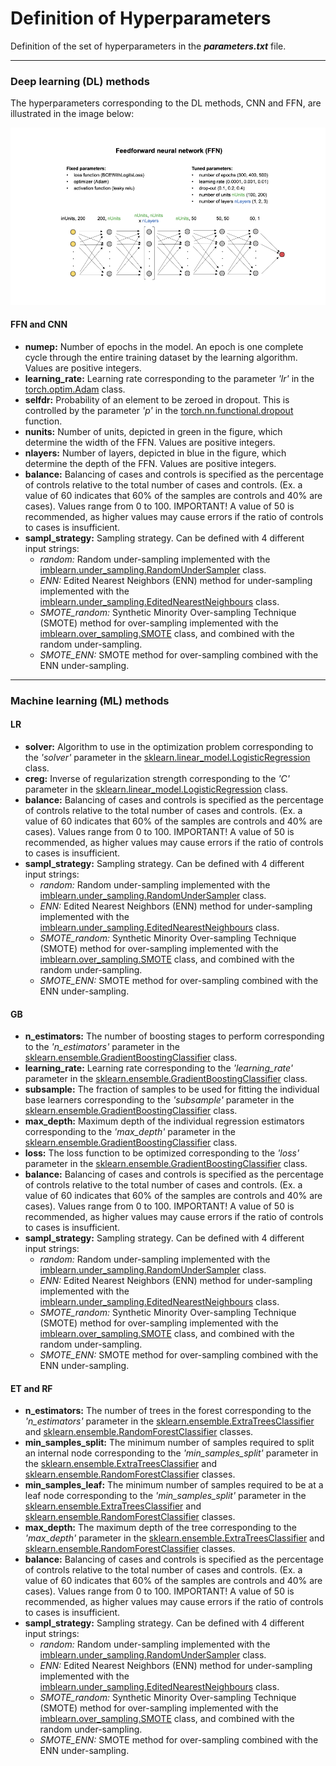 # Definition of Hyperparameters

Definition of the set of hyperparameters in the __*parameters.txt*__ file.

---

### Deep learning (DL) methods

The hyperparameters corresponding to the DL methods, CNN and FFN, are illustrated in the image below:

![](../images/Figure_FFN_Architecture_V1.png)

#### FFN and CNN

  * __numep:__ Number of epochs in the model. An epoch is one complete cycle through the entire training dataset by the learning algorithm. Values are positive integers.
  * __learning_rate:__ Learning rate corresponding to the parameter _'lr'_ in the [torch.optim.Adam](https://pytorch.org/docs/stable/generated/torch.optim.Adam.html) class.
  * __selfdr:__ Probability of an element to be zeroed in dropout. This is controlled by the parameter _'p'_ in the [torch.nn.functional.dropout](https://pytorch.org/docs/stable/generated/torch.nn.functional.dropout.html) function.
  * __nunits:__ Number of units, depicted in green in the figure, which determine the width of the FFN. Values are positive integers.
  * __nlayers:__ Number of layers, depicted in blue in the figure, which determine the depth of the FFN. Values are positive integers.
  * __balance:__ Balancing of cases and controls is specified as the percentage of controls relative to the total number of cases and controls. (Ex. a value of 60 indicates that 60% of the samples are controls and 40% are cases). Values range from 0 to 100. IMPORTANT! A value of 50 is recommended, as higher values may cause errors if the ratio of controls to cases is insufficient.
  * __sampl_strategy:__ Sampling strategy. Can be defined with 4 different input strings:
    * _random:_ Random under-sampling implemented with the [imblearn.under_sampling.RandomUnderSampler](https://imbalanced-learn.org/stable/references/generated/imblearn.under_sampling.RandomUnderSampler.html) class.
    * _ENN:_ Edited Nearest Neighbors (ENN) method for under-sampling implemented with the [imblearn.under_sampling.EditedNearestNeighbours](https://imbalanced-learn.org/stable/references/generated/imblearn.under_sampling.EditedNearestNeighbours.html) class.
    * _SMOTE_random:_ Synthetic Minority Over-sampling Technique (SMOTE) method for over-sampling implemented with the [imblearn.over_sampling.SMOTE](https://imbalanced-learn.org/stable/references/generated/imblearn.over_sampling.SMOTE.html) class, and combined with the random under-sampling.
    * _SMOTE_ENN:_ SMOTE method for over-sampling combined with the ENN under-sampling.

--------------------------------------------------------
### Machine learning (ML) methods


#### LR
  * __solver:__ Algorithm to use in the optimization problem corresponding to the _'solver'_ parameter in the [sklearn.linear_model.LogisticRegression](https://scikit-learn.org/stable/modules/generated/sklearn.linear_model.LogisticRegression.html) class.
  * __creg:__ Inverse of regularization strength corresponding to the _'C'_ parameter in the [sklearn.linear_model.LogisticRegression](https://scikit-learn.org/stable/modules/generated/sklearn.linear_model.LogisticRegression.html) class.
  * __balance:__ Balancing of cases and controls is specified as the percentage of controls relative to the total number of cases and controls. (Ex. a value of 60 indicates that 60% of the samples are controls and 40% are cases). Values range from 0 to 100. IMPORTANT! A value of 50 is recommended, as higher values may cause errors if the ratio of controls to cases is insufficient.
  * __sampl_strategy:__ Sampling strategy. Can be defined with 4 different input strings:
    * _random:_ Random under-sampling implemented with the [imblearn.under_sampling.RandomUnderSampler](https://imbalanced-learn.org/stable/references/generated/imblearn.under_sampling.RandomUnderSampler.html) class.
    * _ENN:_ Edited Nearest Neighbors (ENN) method for under-sampling implemented with the [imblearn.under_sampling.EditedNearestNeighbours](https://imbalanced-learn.org/stable/references/generated/imblearn.under_sampling.EditedNearestNeighbours.html) class.
    * _SMOTE_random:_ Synthetic Minority Over-sampling Technique (SMOTE) method for over-sampling implemented with the [imblearn.over_sampling.SMOTE](https://imbalanced-learn.org/stable/references/generated/imblearn.over_sampling.SMOTE.html) class, and combined with the random under-sampling.
    * _SMOTE_ENN:_ SMOTE method for over-sampling combined with the ENN under-sampling.

#### GB
  * __n_estimators:__ The number of boosting stages to perform corresponding to the _'n_estimators'_ parameter in the [sklearn.ensemble.GradientBoostingClassifier](https://scikit-learn.org/stable/modules/generated/sklearn.ensemble.GradientBoostingClassifier.html) class.
  * __learning_rate:__ Learning rate corresponding to the _'learning_rate'_ parameter in the [sklearn.ensemble.GradientBoostingClassifier](https://scikit-learn.org/stable/modules/generated/sklearn.ensemble.GradientBoostingClassifier.html) class.
  * __subsample:__ The fraction of samples to be used for fitting the individual base learners corresponding to the _'subsample'_ parameter in the [sklearn.ensemble.GradientBoostingClassifier](https://scikit-learn.org/stable/modules/generated/sklearn.ensemble.GradientBoostingClassifier.html) class.
  * __max_depth:__ Maximum depth of the individual regression estimators corresponding to the _'max_depth'_ parameter in the [sklearn.ensemble.GradientBoostingClassifier](https://scikit-learn.org/stable/modules/generated/sklearn.ensemble.GradientBoostingClassifier.html) class.
  * __loss:__ The loss function to be optimized corresponding to the _'loss'_ parameter in the [sklearn.ensemble.GradientBoostingClassifier](https://scikit-learn.org/stable/modules/generated/sklearn.ensemble.GradientBoostingClassifier.html) class.
  * __balance:__ Balancing of cases and controls is specified as the percentage of controls relative to the total number of cases and controls. (Ex. a value of 60 indicates that 60% of the samples are controls and 40% are cases). Values range from 0 to 100. IMPORTANT! A value of 50 is recommended, as higher values may cause errors if the ratio of controls to cases is insufficient.
  * __sampl_strategy:__ Sampling strategy. Can be defined with 4 different input strings:
    * _random:_ Random under-sampling implemented with the [imblearn.under_sampling.RandomUnderSampler](https://imbalanced-learn.org/stable/references/generated/imblearn.under_sampling.RandomUnderSampler.html) class.
    * _ENN:_ Edited Nearest Neighbors (ENN) method for under-sampling implemented with the [imblearn.under_sampling.EditedNearestNeighbours](https://imbalanced-learn.org/stable/references/generated/imblearn.under_sampling.EditedNearestNeighbours.html) class.
    * _SMOTE_random:_ Synthetic Minority Over-sampling Technique (SMOTE) method for over-sampling implemented with the [imblearn.over_sampling.SMOTE](https://imbalanced-learn.org/stable/references/generated/imblearn.over_sampling.SMOTE.html) class, and combined with the random under-sampling.
    * _SMOTE_ENN:_ SMOTE method for over-sampling combined with the ENN under-sampling.

#### ET and RF
  * __n_estimators:__ The number of trees in the forest corresponding to the _'n_estimators'_ parameter in the [sklearn.ensemble.ExtraTreesClassifier](https://scikit-learn.org/stable/modules/generated/sklearn.ensemble.ExtraTreesClassifier.html) and [sklearn.ensemble.RandomForestClassifier](https://scikit-learn.org/stable/modules/generated/sklearn.ensemble.RandomForestClassifier.html) classes.
  * __min_samples_split:__ The minimum number of samples required to split an internal node corresponding to the _'min_samples_split'_ parameter in the [sklearn.ensemble.ExtraTreesClassifier](https://scikit-learn.org/stable/modules/generated/sklearn.ensemble.ExtraTreesClassifier.html) and [sklearn.ensemble.RandomForestClassifier](https://scikit-learn.org/stable/modules/generated/sklearn.ensemble.RandomForestClassifier.html) classes.
  * __min_samples_leaf:__ The minimum number of samples required to be at a leaf node corresponding to the _'min_samples_split'_ parameter in the [sklearn.ensemble.ExtraTreesClassifier](https://scikit-learn.org/stable/modules/generated/sklearn.ensemble.ExtraTreesClassifier.html) and [sklearn.ensemble.RandomForestClassifier](https://scikit-learn.org/stable/modules/generated/sklearn.ensemble.RandomForestClassifier.html) classes.
  * __max_depth:__ The maximum depth of the tree corresponding to the _'max_depth'_ parameter in the [sklearn.ensemble.ExtraTreesClassifier](https://scikit-learn.org/stable/modules/generated/sklearn.ensemble.ExtraTreesClassifier.html) and [sklearn.ensemble.RandomForestClassifier](https://scikit-learn.org/stable/modules/generated/sklearn.ensemble.RandomForestClassifier.html) classes.
  * __balance:__ Balancing of cases and controls is specified as the percentage of controls relative to the total number of cases and controls. (Ex. a value of 60 indicates that 60% of the samples are controls and 40% are cases). Values range from 0 to 100. IMPORTANT! A value of 50 is recommended, as higher values may cause errors if the ratio of controls to cases is insufficient.
  * __sampl_strategy:__ Sampling strategy. Can be defined with 4 different input strings:
    * _random:_ Random under-sampling implemented with the [imblearn.under_sampling.RandomUnderSampler](https://imbalanced-learn.org/stable/references/generated/imblearn.under_sampling.RandomUnderSampler.html) class.
    * _ENN:_ Edited Nearest Neighbors (ENN) method for under-sampling implemented with the [imblearn.under_sampling.EditedNearestNeighbours](https://imbalanced-learn.org/stable/references/generated/imblearn.under_sampling.EditedNearestNeighbours.html) class.
    * _SMOTE_random:_ Synthetic Minority Over-sampling Technique (SMOTE) method for over-sampling implemented with the [imblearn.over_sampling.SMOTE](https://imbalanced-learn.org/stable/references/generated/imblearn.over_sampling.SMOTE.html) class, and combined with the random under-sampling.
    * _SMOTE_ENN:_ SMOTE method for over-sampling combined with the ENN under-sampling.

